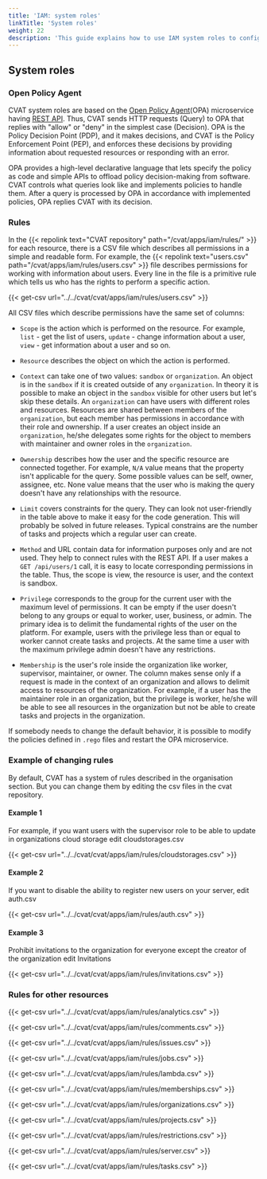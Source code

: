 ```yaml
---
title: 'IAM: system roles'
linkTitle: 'System roles'
weight: 22
description: 'This guide explains how to use IAM system roles to configure user rights in CVAT.'
---
```


## System roles

### Open Policy Agent

CVAT system roles are based on the [Open Policy Agent](https://www.openpolicyagent.org/)(OPA) microservice having [REST API](https://www.openpolicyagent.org/docs/latest/rest-api/).
Thus, CVAT sends HTTP requests (Query) to OPA that replies with "allow" or "deny" in the simplest case (Decision).
OPA is the Policy Decision Point (PDP), and it makes decisions, and CVAT is the Policy Enforcement Point (PEP),
and enforces these decisions by providing information about requested resources or responding with an error.

OPA provides a high-level declarative language that lets specify the policy as code and simple APIs to offload
policy decision-making from software. CVAT controls what queries look like and implements policies to handle them.
After a query is processed by OPA in accordance with implemented policies, OPA replies CVAT with its decision.

### Rules

In the {{< repolink text="CVAT repository" path="/cvat/apps/iam/rules/" >}} for each resource, there is a CSV file
which describes all permissions in a simple and readable form.
For example, the {{< repolink text="users.csv" path="/cvat/apps/iam/rules/users.csv" >}} file describes permissions
for working with information about users. Every line in the file is a primitive rule which tells us who has the rights
to perform a specific action.

{{< get-csv url="../../cvat/cvat/apps/iam/rules/users.csv" >}}

All CSV files which describe permissions have the same set of columns:

- `Scope` is the action which is performed on the resource. For example, `list` - get the list of users,
  `update` - change information about a user, `view` - get information about a user and so on.

- `Resource` describes the object on which the action is performed.

- `Context` can take one of two values: `sandbox` or `organization`. An object is in the `sandbox`
  if it is created outside of any `organization`. In theory it is possible to make an object in the `sandbox` visible
  for other users but let's skip these details. An `organization` can have users with different roles and resources.
  Resources are shared between members of the `organization`, but each member has permissions in accordance with their
  role and ownership. If a user creates an object inside an `organization`, he/she delegates some rights for the object
  to members with maintainer and owner roles in the `organization`.

- `Ownership` describes how the user and the specific resource are connected together.
  For example, `N/A` value means that the property isn't applicable for the query.
  Some possible values can be self, owner, assignee, etc.
  None value means that the user who is making the query doesn't have any relationships with the resource.

- `Limit` covers constraints for the query. They can look not user-friendly in the table above to make
  it easy for the code generation. This will probably be solved in future releases. Typical constrains are the number
  of tasks and projects which a regular user can create.

- `Method` and URL contain data for information purposes only and are not used.
  They help to connect rules with the REST API. If a user makes a `GET /api/users/1` call,
  it is easy to locate corresponding permissions in the table. Thus, the scope is view,
  the resource is user, and the context is sandbox.

- `Privilege` corresponds to the group for the current user with the maximum level of permissions.
  It can be empty if the user doesn't belong to any groups or equal to worker, user, business, or admin.
  The primary idea is to delimit the fundamental rights of the user on the platform.
  For example, users with the privilege less than or equal to worker cannot create tasks and projects.
  At the same time a user with the maximum privilege admin doesn't have any restrictions.

- `Membership` is the user's role inside the organization like worker, supervisor, maintainer, or owner.
  The column makes sense only if a request is made in the context of an organization and allows
  to delimit access to resources of the organization.
  For example, if a user has the maintainer role in an organization,
  but the privilege is worker, he/she will be able to see all resources in the organization
  but not be able to create tasks and projects in the organization.

If somebody needs to change the default behavior,
it is possible to modify the policies defined in `.rego` files and restart the OPA microservice.

### Example of changing rules

By default, CVAT has a system of rules described in the organisation section.
But you can change them by editing the csv files in the cvat repository.

#### Example 1

For example, if you want users with the supervisor role to be able to update in organizations
cloud storage edit cloudstorages.csv

{{< get-csv url="../../cvat/cvat/apps/iam/rules/cloudstorages.csv" >}}

#### Example 2

If you want to disable the ability to register new users on your server, edit auth.csv

{{< get-csv url="../../cvat/cvat/apps/iam/rules/auth.csv" >}}

#### Example 3

Prohibit invitations to the organization for everyone except the creator of the organization edit Invitations

{{< get-csv url="../../cvat/cvat/apps/iam/rules/invitations.csv" >}}

### Rules for other resources

{{< get-csv url="../../cvat/cvat/apps/iam/rules/analytics.csv" >}}

{{< get-csv url="../../cvat/cvat/apps/iam/rules/comments.csv" >}}

{{< get-csv url="../../cvat/cvat/apps/iam/rules/issues.csv" >}}

{{< get-csv url="../../cvat/cvat/apps/iam/rules/jobs.csv" >}}

{{< get-csv url="../../cvat/cvat/apps/iam/rules/lambda.csv" >}}

{{< get-csv url="../../cvat/cvat/apps/iam/rules/memberships.csv" >}}

{{< get-csv url="../../cvat/cvat/apps/iam/rules/organizations.csv" >}}

{{< get-csv url="../../cvat/cvat/apps/iam/rules/projects.csv" >}}

{{< get-csv url="../../cvat/cvat/apps/iam/rules/restrictions.csv" >}}

{{< get-csv url="../../cvat/cvat/apps/iam/rules/server.csv" >}}

{{< get-csv url="../../cvat/cvat/apps/iam/rules/tasks.csv" >}}
